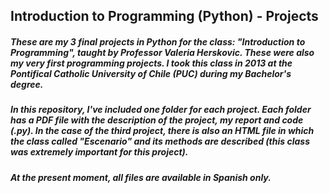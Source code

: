 ## Introduction to Programming (Python) - Projects 

##### These are my 3 final projects in Python for the class: "Introduction to Programming", taught by Professor Valeria Herskovic. These were also my very first programming projects. I took this class in 2013 at the Pontifical Catholic University of Chile (PUC) during my Bachelor's degree.

##### In this repository, I've included one folder for each project. Each folder has a PDF file with the description of the project, my report and code (.py). In the case of the third project, there is also an HTML file in which the class called "Escenario" and its methods are described (this class was extremely important for this project). 

##### At the present moment, all files are available in Spanish only.
